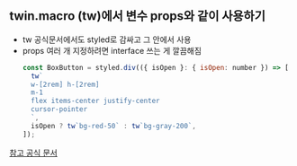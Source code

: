 ## twin.macro (tw)에서 변수 props와 같이 사용하기
- tw 공식문서에서도 styled로 감싸고 그 안에서 사용
- props 여러 개 지정하려면 interface 쓰는 게 깔끔해짐
  ```js
  const BoxButton = styled.div(({ isOpen }: { isOpen: number }) => [
    tw`
    w-[2rem] h-[2rem]
    m-1
    flex items-center justify-center
    cursor-pointer
    `,
    isOpen ? tw`bg-red-50` : tw`bg-gray-200`,
  ]);
  ```
  
[참고 공식 문서](https://github.com/ben-rogerson/twin.macro/blob/master/docs/styled-component-guide.md)
